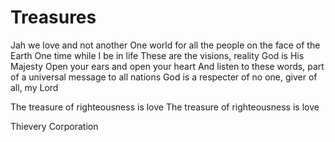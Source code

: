# Treasures

Jah we love and not another
One world for all the people on the face of the Earth
One time while I be in life
These are the visions, reality
God is His Majesty
Open your ears and open your heart
And listen to these words, part of a universal message to all nations
God is a respecter of no one, giver of all, my Lord

The treasure of righteousness is love
The treasure of righteousness is love

Thievery Corporation
